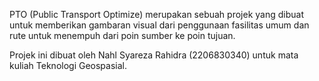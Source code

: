 PTO (Public Transport Optimize) merupakan sebuah projek yang dibuat untuk memberikan gambaran visual dari penggunaan fasilitas umum dan rute untuk menempuh dari poin sumber ke poin tujuan.

Projek ini dibuat oleh Nahl Syareza Rahidra (2206830340) untuk mata kuliah Teknologi Geospasial.